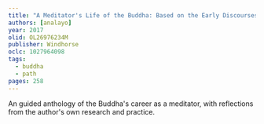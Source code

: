 ```yaml
---
title: "A Meditator's Life of the Buddha: Based on the Early Discourses"
authors: [analayo]
year: 2017
olid: OL26976234M
publisher: Windhorse
oclc: 1027964098
tags:
  - buddha
  - path
pages: 258
---
```


An guided anthology of the Buddha's career as a meditator, with reflections from the author's own research and practice.
